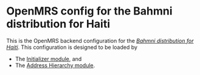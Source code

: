 # OpenMRS config for the Bahmni distribution for Haiti

This is the OpenMRS backend configuration for the [_Bahmni distribution for Haiti_](https://github.com/mekomsolutions/bahmni-distro-haiti/). This configuration is designed to be loaded by
- The [Initializer module](https://github.com/mekomsolutions/openmrs-module-initializer), and
- The [Address Hierarchy module](https://github.com/openmrs/openmrs-module-addresshierarchy).
